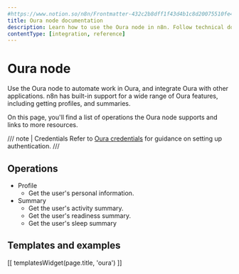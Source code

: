 ```yaml
---
#https://www.notion.so/n8n/Frontmatter-432c2b8dff1f43d4b1c8d20075510fe4
title: Oura node documentation
description: Learn how to use the Oura node in n8n. Follow technical documentation to integrate Oura node into your workflows.
contentType: [integration, reference]
---
```


# Oura node

Use the Oura node to automate work in Oura, and integrate Oura with other applications. n8n has built-in support for a wide range of Oura features, including getting profiles, and summaries. 

On this page, you'll find a list of operations the Oura node supports and links to more resources.

/// note | Credentials
Refer to [Oura credentials](/integrations/builtin/credentials/oura/) for guidance on setting up authentication. 
///

## Operations

* Profile
    * Get the user's personal information.
* Summary
    * Get the user's activity summary.
    * Get the user's readiness summary.
    * Get the user's sleep summary

## Templates and examples

<!-- see https://www.notion.so/n8n/Pull-in-templates-for-the-integrations-pages-37c716837b804d30a33b47475f6e3780 -->
[[ templatesWidget(page.title, 'oura') ]]
